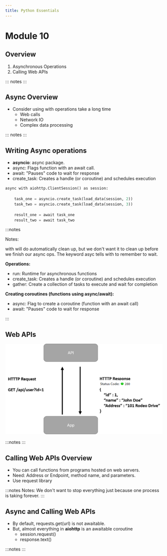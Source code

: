 ```yaml
---
title: Python Essentials
---
```


# Module 10

## Overview

1. Asynchronous Operations
1. Calling Web APIs

::: notes
:::

## Async Overview

- Consider using with operations take a long time
	- Web calls
	- Network IO
	- Complex data processing

::: notes
:::

## Writing Async operations

- **asyncio**: async package. 
- async: Flags function with an await call.
- await: "Pauses" code to wait for response
- create_task: Creates a handle (or coroutine) and schedules execution

```python
async with aiohttp.ClientSession() as session:
	
	task_one = asyncio.create_task(load_data(session, 2))
	task_two = asyncio.create_task(load_data(session, 3))

	result_one = await task_one 
	result_two = await task_two 
```
:::notes

Notes: 

with will do automatically clean up, but we don't want it to clean up before we finish our async ops. The keyword asyc tells with to remember to wait.

**Operations:**
- run:  Runtime for asynchronous functions
- create_task: Creates a handle (or coroutine) and schedules execution
- gather: Create a collection of tasks to execute and wait for completion

**Creating coroutines (functions using async/await):**
- async: Flag to create a coroutine (function with an await call)
- await: "Pauses" code to wait for response

:::

## Web APIs

![image](../media/api.png)

:::notes
:::

## Calling Web APIs Overview

- You can call functions from programs hosted on web servers.
- Need: Address or Endpoint, method name, and parameters.
- Use request library

:::notes
Notes:
We don't want to stop everything just because one process is taking forever.
:::

## Async and Calling Web APIs

- By default, requests.get(url) is not awaitable.
- But, almost everything in **aiohttp** is an awaitable coroutine
	- session.request()
	- response.text()

:::notes
:::